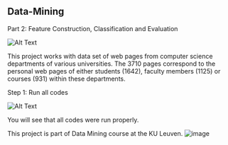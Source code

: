 ## Data-Mining

Part 2: Feature Construction, Classification and Evaluation

![Alt Text](https://media.giphy.com/media/XD9o33QG9BoMis7iM4/giphy.gif)

This project works with data set of web pages from computer science departments
of various universities. The 3710 pages correspond to the personal web
pages of either students (1642), faculty members (1125) or courses (931) within
these departments.

Step 1: Run all codes

![Alt Text](https://media.giphy.com/media/2bUpP71bbVnZ3x7lgQ/giphy.gif)

You will see that all codes were run properly.

This project is part of Data Mining course at the KU Leuven.
![image](https://user-images.githubusercontent.com/75505238/170591569-dd5c52e8-b75c-4d4b-bc88-cea8e763ea95.png)
